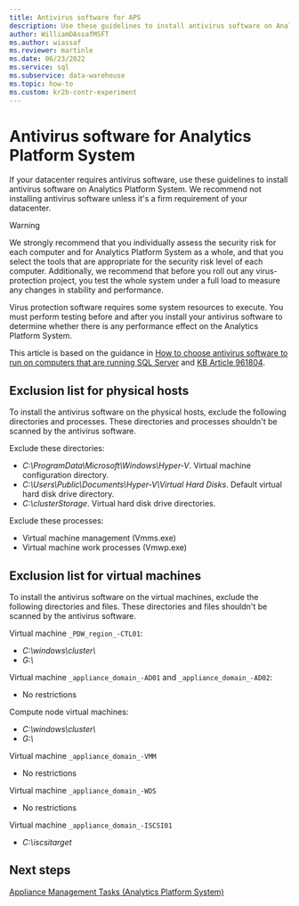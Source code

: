 ```yaml
---
title: Antivirus software for APS
description: Use these guidelines to install antivirus software on Analytics Platform System. We recommend not installing antivirus software unless the software is required.
author: WilliamDAssafMSFT
ms.author: wiassaf
ms.reviewer: martinle
ms.date: 06/23/2022
ms.service: sql
ms.subservice: data-warehouse
ms.topic: how-to
ms.custom: kr2b-contr-experiment
---
```


# Antivirus software for Analytics Platform System

If your datacenter requires antivirus software, use these guidelines to install antivirus software on Analytics Platform System. We recommend not installing antivirus software unless it's a firm requirement of your datacenter.

> [!WARNING]
>
> We strongly recommend that you individually assess the security risk for each computer and for Analytics Platform System as a whole, and that you select the tools that are appropriate for the security risk level of each computer. Additionally, we recommend that before you roll out any virus-protection project, you test the whole system under a full load to measure any changes in stability and performance.
>
> Virus protection software requires some system resources to execute. You must perform testing before and after you install your antivirus software to determine whether there is any performance effect on the Analytics Platform System.

This article is based on the guidance in [How to choose antivirus software to run on computers that are running SQL Server](https://support.microsoft.com/kb/309422) and [KB Article 961804](https://support.microsoft.com/kb/961804/en-us).

## Exclusion list for physical hosts

To install the antivirus software on the physical hosts, exclude the following directories and processes. These directories and processes shouldn't be scanned by the antivirus software.

Exclude these directories:

- *C:\ProgramData\Microsoft\Windows\Hyper-V*. Virtual machine configuration directory.
- *C:\Users\Public\Documents\Hyper-V\Virtual Hard Disks*. Default virtual hard disk drive directory.
- *C:\clusterStorage*. Virtual hard disk drive directories.

Exclude these processes:

- Virtual machine management (Vmms.exe)
- Virtual machine work processes (Vmwp.exe)

## Exclusion list for virtual machines

To install the antivirus software on the virtual machines, exclude the following directories and files. These directories and files shouldn't be scanned by the antivirus software.

Virtual machine `_PDW_region_-CTL01`:

- *C:\windows\cluster\\*
- *G:\\*

Virtual machine `_appliance_domain_-AD01` and `_appliance_domain_-AD02`:

- No restrictions

Compute node virtual machines:

- *C:\windows\cluster\\*
- *G:\\*

Virtual machine `_appliance_domain_-VMM`

- No restrictions

Virtual machine `_appliance_domain_-WDS`

- No restrictions

Virtual machine `_appliance_domain_-ISCSI01`

- *C:\iscsitarget*

## Next steps

[Appliance Management Tasks (Analytics Platform System)](appliance-management-tasks.md)
